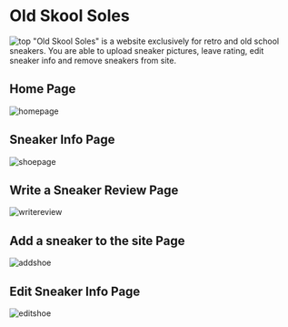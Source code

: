 # Old Skool Soles
![top](https://user-images.githubusercontent.com/42421298/49905092-42080d80-fe21-11e8-87df-69b580ea5ae8.png)
"Old Skool Soles" is a website exclusively for retro and old school sneakers. 
You are able to upload sneaker pictures, leave rating, edit sneaker info and remove sneakers from site. 

## Home Page

![homepage](https://user-images.githubusercontent.com/42421298/49903426-09196a00-fe1c-11e8-9892-f456bb08f309.PNG)

## Sneaker Info Page
![shoepage](https://user-images.githubusercontent.com/42421298/49903433-0fa7e180-fe1c-11e8-9273-28aa01a35866.PNG)


## Write a Sneaker Review Page
![writereview](https://user-images.githubusercontent.com/42421298/49903444-1afb0d00-fe1c-11e8-89c8-9bb8c9469411.PNG)

## Add a sneaker to the site Page
![addshoe](https://user-images.githubusercontent.com/42421298/49903437-133b6880-fe1c-11e8-8713-12ff7037bca5.PNG)


## Edit Sneaker Info Page
![editshoe](https://user-images.githubusercontent.com/42421298/49903455-277f6580-fe1c-11e8-87b1-2e6245491fc0.PNG)
